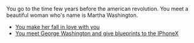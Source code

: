 You go to the time few years before the american revolution. You meet a beautiful woman who's name is Martha Washington.

* [You make her fall in love with you](heart-broken.md)
* [You meet George Washington and give blueprints to the IPhoneX](meet-washington.md)
